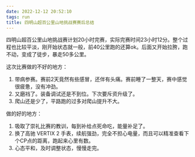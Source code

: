 ```yaml
---
date: 2022-12-12 20:52:10
tags: run
title: 四明山超百公里山地挑战赛赛后总结
---
```


四明山超百公里山地挑战赛计划20小时完赛，实际完赛时间23小时12分。整个过程也比较平淡，刚开始状态就一般，前40公里跑的还算ok。后面又开始拉胯，跑不动，变成了徒步，暴走50多公里。
<!-- more -->

这次比赛做的不好的地方：
1. 带病参赛。赛前2天竟然有些感冒，还伴有头痛。赛前睡了一整天，赛中感觉很疲惫，没有冲劲。
2. 又磨裆了。装备调试还是不到位。下次要斥资升级了。
3. 爬山还是少了，平路跑的过多对爬山提升不大。


做的好的地方：
1. 吸取了崇礼比赛的教训，每到补给点死命吃，能量补足了。
2. 换了高驰 VERTIX 2 手表，续航强劲，完全不担心电量，而且可以精准查看下个CP点的距离，跑起来心里有数。
3. 心态平和，及时调整状态，慢慢走完。




